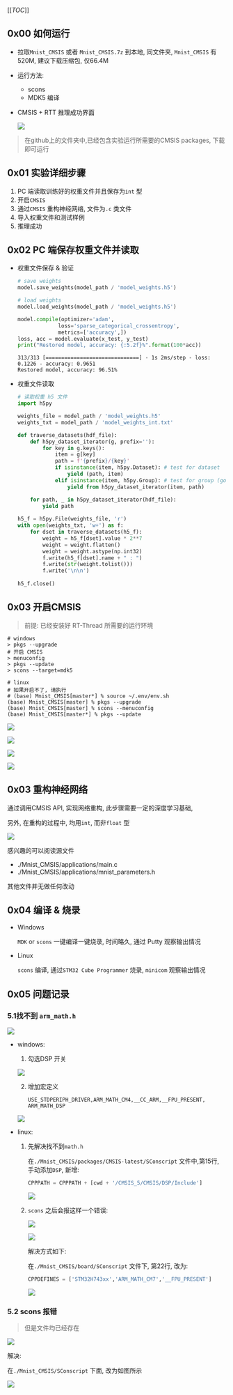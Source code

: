 [[_TOC_]]

## 0x00 如何运行

- 拉取`Mnist_CMSIS` 或者 `Mnist_CMSIS.7z` 到本地, 同文件夹, `Mnist_CMSIS` 有520M, 建议下载压缩包, 仅66.4M

- 运行方法:

  - scons
  - MDK5 编译

- CMSIS + RTT 推理成功界面

  ![](https://gitee.com/lebhoryi/PicGoPictureBed/raw/master/img/20200719151207.png)

> 在github上的文件夹中,已经包含实验运行所需要的CMSIS packages, 下载即可运行

## 0x01 实验详细步骤

1. PC 端读取训练好的权重文件并且保存为`int` 型
2. 开启`CMSIS`
3. 通过`CMSIS` 重构神经网络, 文件为`.c` 类文件
4. 导入权重文件和测试样例
5. 推理成功

## 0x02 PC 端保存权重文件并读取

- 权重文件保存 & 验证

  ```python
  # save weights
  model.save_weights(model_path / 'model_weights.h5')
  
  # load weights
  model.load_weights(model_path / 'model_weights.h5')
  
  model.compile(optimizer='adam',
               loss='sparse_categorical_crossentropy',
               metrics=['accuracy',])
  loss, acc = model.evaluate(x_test, y_test)
  print("Restored model, accuracy: {:5.2f}%".format(100*acc))
  ```

  ```shel
  313/313 [==============================] - 1s 2ms/step - loss: 0.1226 - accuracy: 0.9651
  Restored model, accuracy: 96.51%
  ```

- 权重文件读取

  ```python
  # 读取权重 h5 文件
  import h5py
  
  weights_file = model_path / 'model_weights.h5'
  weights_txt = model_path / 'model_weights_int.txt'
  
  def traverse_datasets(hdf_file):
      def h5py_dataset_iterator(g, prefix=''):
          for key in g.keys():
              item = g[key]
              path = f'{prefix}/{key}'
              if isinstance(item, h5py.Dataset): # test for dataset
                  yield (path, item)
              elif isinstance(item, h5py.Group): # test for group (go down)
                  yield from h5py_dataset_iterator(item, path)
  
      for path, _ in h5py_dataset_iterator(hdf_file):
          yield path
          
  h5_f = h5py.File(weights_file, 'r')
  with open(weights_txt, 'w+') as f:
      for dset in traverse_datasets(h5_f):
          weight = h5_f[dset].value * 2**7
          weight = weight.flatten()
          weight = weight.astype(np.int32)
          f.write(h5_f[dset].name + " : ")
          f.write(str(weight.tolist()))
          f.write('\n\n')
          
  h5_f.close()
  ```

## 0x03 开启CMSIS

> 前提: 已经安装好 RT-Thread 所需要的运行环境

```shell
# windows
> pkgs --upgrade
# 开启 CMSIS
> menuconfig
> pkgs --update
> scons --target=mdk5

# linux
# 如果开启不了, 请执行
# (base) Mnist_CMSIS[master*] % source ~/.env/env.sh
(base) Mnist_CMSIS[master] % pkgs --upgrade 
(base) Mnist_CMSIS[master] % scons --menuconfig
(base) Mnist_CMSIS[master*] % pkgs --update
```

![](https://gitee.com/lebhoryi/PicGoPictureBed/raw/master/img/20200719135513.png)

![](https://gitee.com/lebhoryi/PicGoPictureBed/raw/master/img/20200719135536.png)

![](https://gitee.com/lebhoryi/PicGoPictureBed/raw/master/img/20200719135602.png)

![](https://gitee.com/lebhoryi/PicGoPictureBed/raw/master/img/20200719135637.png)

## 0x03 重构神经网络

通过调用CMSIS API, 实现网络重构, 此步骤需要一定的深度学习基础,

另外, 在重构的过程中, 均用`int`, 而非`float` 型

![](https://gitee.com/lebhoryi/PicGoPictureBed/raw/master/img/20200720160610.png)

感兴趣的可以阅读源文件

- ./Mnist_CMSIS/applications/main.c
- ./Mnist_CMSIS/applications/mnist_parameters.h

其他文件并无做任何改动

## 0x04 编译 & 烧录

- Windows 

  `MDK` or `scons` 一键编译一键烧录, 时间略久, 通过 Putty 观察输出情况

- Linux

  `scons` 编译, 通过`STM32 Cube Programmer` 烧录, `minicom` 观察输出情况

## 0x05 问题记录

### 5.1找不到 `arm_math.h`

![](https://gitee.com/lebhoryi/PicGoPictureBed/raw/master/img/20200716155857.png)

- windows: 

  1. 勾选DSP 开关

  ![](https://gitee.com/lebhoryi/PicGoPictureBed/raw/master/img/20200719180007.png)

  2. 增加宏定义 

     `USE_STDPERIPH_DRIVER,ARM_MATH_CM4,__CC_ARM,__FPU_PRESENT, ARM_MATH_DSP`

  ![](https://gitee.com/lebhoryi/PicGoPictureBed/raw/master/img/20200719153523.png)

- linux:

  1. 先解决找不到`math.h` 

     在`./Mnist_CMSIS/packages/CMSIS-latest/SConscript` 文件中,第15行, 手动添加`DSP`, 新增:

     ```python
     CPPPATH = CPPPATH + [cwd + '/CMSIS_5/CMSIS/DSP/Include']
     ```

     ![](https://gitee.com/lebhoryi/PicGoPictureBed/raw/master/img/20200720094726.png)

  2. `scons` 之后会报这样一个错误:

     ![](https://gitee.com/lebhoryi/PicGoPictureBed/raw/master/img/20200720092740.png)

     ![](https://gitee.com/lebhoryi/PicGoPictureBed/raw/master/img/20200720094050.png)

     解决方式如下: 

     在`./Mnist_CMSIS/board/SConscript` 文件下, 第22行, 改为:

     ```python
     CPPDEFINES = ['STM32H743xx','ARM_MATH_CM7','__FPU_PRESENT']
     ```

     ![](https://gitee.com/lebhoryi/PicGoPictureBed/raw/master/img/20200720095205.png)

### 5.2 scons 报错

> 但是文件均已经存在

![](https://gitee.com/lebhoryi/PicGoPictureBed/raw/master/img/20200719155954.png)

解决:

在`./Mnist_CMSIS/SConscript` 下面, 改为如图所示

![](https://gitee.com/lebhoryi/PicGoPictureBed/raw/master/img/20200720101650.png)